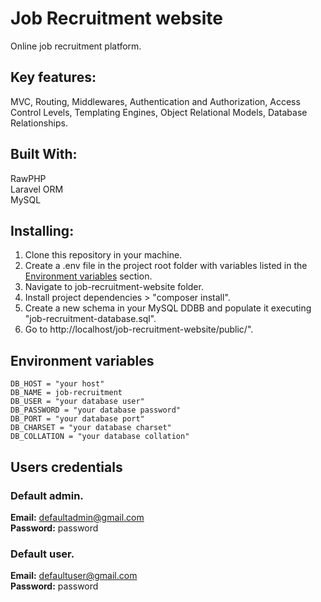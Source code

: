 # Job Recruitment website

Online job recruitment platform.<br>

## Key features:

MVC, Routing, Middlewares, Authentication and Authorization, Access Control Levels, Templating Engines, Object Relational Models, Database Relationships.

## Built With:

RawPHP<br>
Laravel ORM<br>
MySQL<br>

## Installing:

1. Clone this repository in your machine.
2. Create a .env file in the project root folder with variables listed in the [Environment variables](#environment-variables) section.
3. Navigate to job-recruitment-website folder.
4. Install project dependencies > "composer install".
5. Create a new schema in your MySQL DDBB and populate it executing "job-recruitment-database.sql".
6. Go to http://localhost/job-recruitment-website/public/".

## Environment variables

```
DB_HOST = "your host"
DB_NAME = job-recruitment
DB_USER = "your database user"
DB_PASSWORD = "your database password"
DB_PORT = "your database port"
DB_CHARSET = "your database charset"
DB_COLLATION = "your database collation"
```

## Users credentials

### Default admin.

<strong>Email:</strong> defaultadmin@gmail.com<br>
<strong>Password:</strong> password

### Default user.

<strong>Email:</strong> defaultuser@gmail.com<br>
<strong>Password:</strong> password
